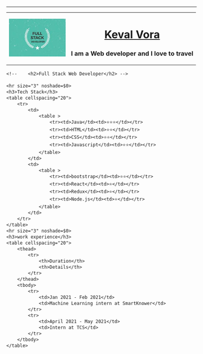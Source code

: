 <html><!DOCTYPE html>
<html lang="en">
<head>
  <meta charset="UTF-8">
  <meta name="viewport" content="width=device-width, initial-scale=1.0">
  <meta name="author" content="Keval">
  <meta name="description" content="Keval's personal site">
  <meta name="keywords" content="Keval,personal,site">
  <meta http-equiv="X-UA-Compatible" content="ie=edge">
  <title>Keval's personal site</title>
</head>
<body>
	<hr size="3" noshade=$0>
	<table cellspacing="20">
		<tr>
			<td><img src="download.jpg" height=100px></td>
			<td>
				<center><h1><a href="http://www.linkedin.com/in/kvora125">Keval Vora</a></h1></center>
				<h3>I am a Web developer and I love to travel</h3>
			</td>
		</tr>
	</table>
	
	
	
	<!-- 	<h2>Full Stack Web Developer</h2> -->
	
	<hr size="3" noshade=$0>
	<h3>Tech Stack</h3>
	<table cellspacing="20">
		<tr>
			<td>
				<table >
					<tr><td>Java</td><td>⭐⭐⭐</td></tr>
					<tr><td>HTML</td><td>⭐⭐</td></tr>
					<tr><td>CSS</td><td>⭐⭐</td></tr>
					<tr><td>Javascript</td><td>⭐⭐</td></tr>
				</table>
			</td>
			<td>
				<table >
					<tr><td>bootstrap</td><td>⭐⭐</td></tr>
					<tr><td>React</td><td>⭐</td></tr>
					<tr><td>Redux</td><td>⭐</td></tr>
					<tr><td>Node.js</td><td>⭐</td></tr>
				</table>
			</td>
		</tr>
	</table>
	<hr size="3" noshade=$0>
	<h3>work experience</h3>
	<table cellspacing="20">
		<thead>
			<tr>
				<th>Duration</th>
				<th>Details</th>
			</tr>
		</thead>
		<tbody>
			<tr>
				<td>Jan 2021 - Feb 2021</td>
				<td>Machine Learning intern at SmartKnower</td>
			</tr>
			<tr>
				<td>April 2021 - May 2021</td>
				<td>Intern at TCS</td>
			</tr>
		</tbody>
	</table>
</body>
